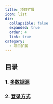 ```yaml
---
title: 项目扩展
icon: list
dir:
  collapsible: false
  expanded: true
  order: 4
  link: true
category:
  - 项目扩展
---
```



## 目录

### 1. [多数据源](1.多数据源.md)
### 2. [登录方式](2.登录方式.md)